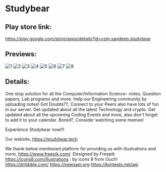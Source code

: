 # Studybear

## Play store link:

https://play.google.com/store/apps/details?id=com.sandeep.studybear

## Previews:

![1](https://user-images.githubusercontent.com/90695071/183243329-f9a369b9-7a97-4bb0-af69-81ac2dbac7e6.png)
![2](https://user-images.githubusercontent.com/90695071/183243340-e213e777-e2cd-4138-8a22-4de1d3cb4b0d.png)
![3](https://user-images.githubusercontent.com/90695071/183243342-baaddec8-8712-4a1d-ad1d-8c1868d7506f.png)
![4](https://user-images.githubusercontent.com/90695071/183243343-d039754f-40e7-4acd-b7ee-3fd4626b6f7d.png)
![5](https://user-images.githubusercontent.com/90695071/183243344-21b24b1a-f982-4ffc-b3c8-1965daf3832b.png)
![6](https://user-images.githubusercontent.com/90695071/183243345-50649c43-b4dd-4c25-9c3d-02f6b5e99d9f.png)
![7](https://user-images.githubusercontent.com/90695071/183243348-9cf610b9-28f9-47b5-9e1d-2260d7b06762.png)
![8](https://user-images.githubusercontent.com/90695071/183243353-a98bc741-f76f-4824-a453-d27312a34fae.png)

## Details:

One stop solution for all the Computer/Information Science- notes, Question papers, Lab programs and more. 
Help our Engineering community by uploading notes!
Got Doubts??, Connect to your Peers also have lots of fun in our server.
Get updated about all the latest Technology and crypto.
Get updated about all the upcoming Coding Events and more, also don't forget to add it to your calendar.
Bored?, Consider watching some memes!

Experience Studybear now!!!

Our website,
https://studybear.tech

We thank below mentioned platform for providing us with illustrations and more,
https://www.freepik.com/ :Designed by Freepik
https://icons8.com/illustrations : by icons 8 from Ouch!
https://dribbble.com/
https://newsapi.org
https://kontests.net/api


